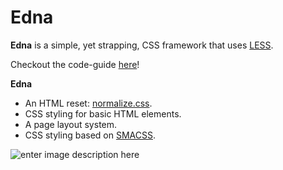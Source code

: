 # Edna
**Edna** is a simple, yet strapping, CSS framework that uses [LESS][1].

Checkout the code-guide [here][5]!

**Edna**

 - An HTML reset: [normalize.css][2].
 - CSS styling for basic HTML elements.
 - A page layout system.
 - CSS styling based on [SMACSS][3].

![enter image description here][4]


  [1]: http://lesscss.org/
  [2]: http://necolas.github.io/normalize.css/
  [3]: http://smacss.com/
  [4]: http://www.bleedingcool.com/wp-content/uploads/2010/10/edna-mode.jpg
  [5]: http://eae-buzzdev801.epnet.com:8030